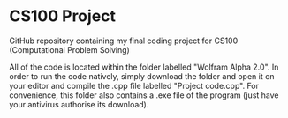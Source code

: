 # CS100 Project
GitHub repository containing my final coding project for CS100 (Computational Problem Solving)

All of the code is located within the folder labelled "Wolfram Alpha 2.0". In order to run the code natively, simply download the folder and open it on your editor and compile the .cpp file labelled "Project code.cpp".
For convenience, this folder also contains a .exe file of the program (just have your antivirus authorise its download).
